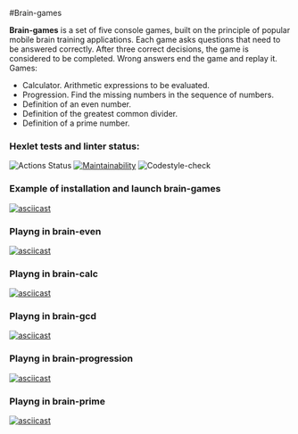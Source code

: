 #Brain-games

**Brain-games** is a set of five console games, built on the principle of popular mobile brain training applications. Each game asks questions that need to be answered correctly. After three correct decisions, the game is considered to be completed. Wrong answers end the game and replay it. Games:

- Calculator. Arithmetic expressions to be evaluated.
- Progression. Find the missing numbers in the sequence of numbers.
- Definition of an even number.
- Definition of the greatest common divider.
- Definition of a prime number.

### Hexlet tests and linter status:
![Actions Status](https://github.com/almax-21/frontend-project-lvl1/workflows/hexlet-check/badge.svg)
[![Maintainability](https://api.codeclimate.com/v1/badges/f9b6584a3166af696905/maintainability)](https://codeclimate.com/github/almax-21/frontend-project-lvl1/maintainability)
![Codestyle-check](https://github.com/almax-21/frontend-project-lvl1/workflows/Codestyle-check/badge.svg)

### Example of installation and launch brain-games
[![asciicast](https://asciinema.org/a/LCW7UudjzXvc1jqqTg9SvmUjx.svg)](https://asciinema.org/a/LCW7UudjzXvc1jqqTg9SvmUjx)

### Playng in brain-even
[![asciicast](https://asciinema.org/a/LH5mYNrpWrCxUNNPPwQgXhqk3.svg)](https://asciinema.org/a/LH5mYNrpWrCxUNNPPwQgXhqk3)

### Playng in brain-calc
[![asciicast](https://asciinema.org/a/18Y5gQqXTIk9BF2WsDjUl4VlV.svg)](https://asciinema.org/a/18Y5gQqXTIk9BF2WsDjUl4VlV)

### Playng in brain-gcd
[![asciicast](https://asciinema.org/a/dRT0AaY1liX74evR3jPKUGkUJ.svg)](https://asciinema.org/a/dRT0AaY1liX74evR3jPKUGkUJ)

### Playng in brain-progression
[![asciicast](https://asciinema.org/a/ISBUFU21FXQLyExs8C7x0tTZz.svg)](https://asciinema.org/a/ISBUFU21FXQLyExs8C7x0tTZz)

### Playng in brain-prime
[![asciicast](https://asciinema.org/a/GjViVEXkaXnmPXWBQKrrWqN4m.svg)](https://asciinema.org/a/GjViVEXkaXnmPXWBQKrrWqN4m)